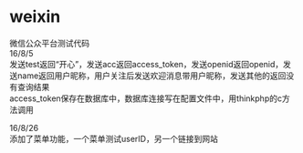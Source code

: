 # weixin
微信公众平台测试代码<br/>
16/8/5<br/>
发送test返回“开心”，发送acc返回access_token，发送openid返回openid，发送name返回用户昵称，用户关注后发送欢迎消息带用户昵称，发送其他的返回没有查询结果<br/>
access_token保存在数据库中，数据库连接写在配置文件中，用thinkphp的c方法调用<br/>

16/8/26<br />
添加了菜单功能，一个菜单测试userID，另一个链接到网站<br />

